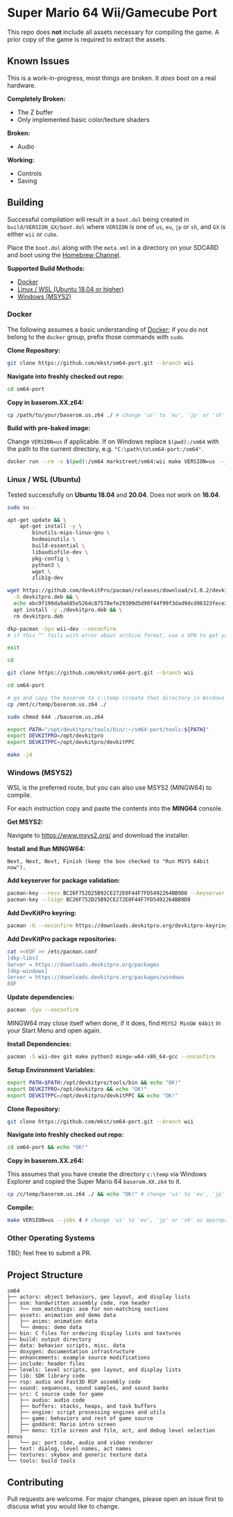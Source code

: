 # Super Mario 64 Wii/Gamecube Port

This repo does **not** include all assets necessary for compiling the game.
A prior copy of the game is required to extract the assets.

## Known Issues

This is a work-in-progress, most things are broken. It *does* boot on a real hardware.

**Completely Broken:**
 - The Z buffer
 - Only implemented basic color/texture shaders

**Broken:**
 - Audio

**Working:**
 - Controls
 - Saving

## Building

Successful compilation will result in a `boot.dol` being created in `build/VERSION_GX/boot.dol` where `VERSION` is one of `us`, `eu`, `jp` or `sh`, and `GX` is either `wii` or `cube`.

Place the `boot.dol` along with the `meta.xml` in a directory on your SDCARD and boot using the [Homebrew Channel](https://wiibrew.org/wiki/Homebrew_Channel).

**Supported Build Methods:**

  - [Docker](#docker)
  - [Linux / WSL (Ubuntu 18.04 or higher)](#linux--wsl-ubuntu)
  - [Windows (MSYS2)](#windows-msys2)

### Docker

The following assumes a basic understanding of [Docker](https://www.docker.com/); if you do not belong to the `docker` group, prefix those commands with `sudo`.

**Clone Repository:**

```sh
git clone https://github.com/mkst/sm64-port.git --branch wii
```

**Navigate into freshly checked out repo:**

```sh
cd sm64-port
```

**Copy in baserom.XX.z64:**

```sh
cp /path/to/your/baserom.us.z64 ./ # change 'us' to 'eu', 'jp' or 'sh' as appropriate
```

**Build with pre-baked image:**

Change `VERSION=us` if applicable. If on Windows replace `$(pwd):/sm64` with the path to the current directory, e.g. `"C:\path\to\sm64-port:/sm64"`.
```sh
docker run --rm -v $(pwd):/sm64 markstreet/sm64:wii make VERSION=us --jobs 4 # Linux/OSX
```

### Linux / WSL (Ubuntu)

Tested successfully on **Ubuntu 18.04** and **20.04**. Does not work on **16.04**.

```sh
sudo su -

apt-get update && \
    apt-get install -y \
        binutils-mips-linux-gnu \
        bsdmainutils \
        build-essential \
        libaudiofile-dev \
        pkg-config \
        python3 \
        wget \
        zlib1g-dev

wget https://github.com/devkitPro/pacman/releases/download/v1.0.2/devkitpro-pacman.amd64.deb \
  -O devkitpro.deb && \
  echo ebc9f199da9a685e5264c87578efe29309d5d90f44f99f3dad9dcd96323fece3 devkitpro.deb | sha256sum --check && \
  apt install -y ./devkitpro.deb && \
  rm devkitpro.deb

dkp-pacman -Syu wii-dev --noconfirm
# if this ^^ fails with error about archive format, use a VPN to get yourself out of the USA and then try again.

exit

cd

git clone https://github.com/mkst/sm64-port.git --branch wii

cd sm64-port

# go and copy the baserom to c:\temp (create that directory in Windows Explorer)
cp /mnt/c/temp/baserom.us.z64 ./

sudo chmod 644 ./baserom.us.z64

export PATH="/opt/devkitpro/tools/bin/:~/sm64-port/tools:${PATH}"
export DEVKITPRO=/opt/devkitpro
export DEVKITPPC=/opt/devkitpro/devkitPPC

make -j4
```

### Windows (MSYS2)

WSL is the preferred route, but you can also use MSYS2 (MINGW64) to compile.

For each instruction copy and paste the contents into the **MING64** console.

**Get MSYS2:**

Navigate to https://www.msys2.org/ and download the installer.

**Install and Run MINGW64:**

```
Next, Next, Next, Finish (keep the box checked to "Run MSYS 64bit now").
```

**Add keyserver for package validation:**

```sh
pacman-key --recv BC26F752D25B92CE272E0F44F7FD5492264BB9D0 --keyserver keyserver.ubuntu.com
pacman-key --lsign BC26F752D25B92CE272E0F44F7FD5492264BB9D0
```

**Add DevKitPro keyring:**

```sh
pacman -U --noconfirm https://downloads.devkitpro.org/devkitpro-keyring.pkg.tar.xz
```

**Add DevKitPro package repositories:**

```sh
cat <<EOF >> /etc/pacman.conf
[dkp-libs]
Server = https://downloads.devkitpro.org/packages
[dkp-windows]
Server = https://downloads.devkitpro.org/packages/windows
EOF
```

**Update dependencies:**

```sh
pacman -Syu --noconfirm
```

MINGW64 may close itself when done, if it does, find `MSYS2 MinGW 64bit` in your Start Menu and open again.

**Install Dependencies:**

```sh
pacman -S wii-dev git make python3 mingw-w64-x86_64-gcc --noconfirm
```

**Setup Environment Variables:**

```sh
export PATH=$PATH:/opt/devkitpro/tools/bin && echo "OK!"
export DEVKITPRO=/opt/devkitpro && echo "OK!"
export DEVKITPPC=/opt/devkitpro/devkitPPC && echo "OK!"
```

**Clone Repository:**

```sh
git clone https://github.com/mkst/sm64-port.git --branch wii
```

**Navigate into freshly checked out repo:**

```sh
cd sm64-port && echo "OK!"
```

**Copy in baserom.XX.z64:**

This assumes that you have create the directory `c:\temp` via Windows Explorer and copied the Super Mario 64 `baserom.XX.z64` to it.
```sh
cp /c/temp/baserom.us.z64 ./ && echo "OK!" # change 'us' to 'eu', 'jp' or 'sh' as appropriate
```

**Compile:**

```sh
make VERSION=us --jobs 4 # change 'us' to 'eu', 'jp' or 'sh' as appropriate
```

### Other Operating Systems

TBD; feel free to submit a PR.

## Project Structure

    sm64
    ├── actors: object behaviors, geo layout, and display lists
    ├── asm: handwritten assembly code, rom header
    │   └── non_matchings: asm for non-matching sections
    ├── assets: animation and demo data
    │   ├── anims: animation data
    │   └── demos: demo data
    ├── bin: C files for ordering display lists and textures
    ├── build: output directory
    ├── data: behavior scripts, misc. data
    ├── doxygen: documentation infrastructure
    ├── enhancements: example source modifications
    ├── include: header files
    ├── levels: level scripts, geo layout, and display lists
    ├── lib: SDK library code
    ├── rsp: audio and Fast3D RSP assembly code
    ├── sound: sequences, sound samples, and sound banks
    ├── src: C source code for game
    │   ├── audio: audio code
    │   ├── buffers: stacks, heaps, and task buffers
    │   ├── engine: script processing engines and utils
    │   ├── game: behaviors and rest of game source
    │   ├── goddard: Mario intro screen
    │   ├── menu: title screen and file, act, and debug level selection menus
    │   └── pc: port code, audio and video renderer
    ├── text: dialog, level names, act names
    ├── textures: skybox and generic texture data
    └── tools: build tools

## Contributing

Pull requests are welcome. For major changes, please open an issue first to discuss what you would like to change.
